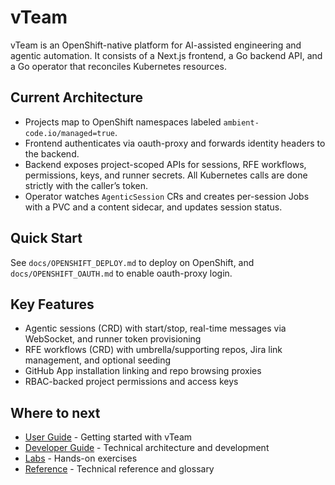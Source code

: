 # vTeam

vTeam is an OpenShift-native platform for AI-assisted engineering and agentic automation. It consists of a Next.js frontend, a Go backend API, and a Go operator that reconciles Kubernetes resources.

## Current Architecture

- Projects map to OpenShift namespaces labeled `ambient-code.io/managed=true`.
- Frontend authenticates via oauth-proxy and forwards identity headers to the backend.
- Backend exposes project-scoped APIs for sessions, RFE workflows, permissions, keys, and runner secrets. All Kubernetes calls are done strictly with the caller’s token.
- Operator watches `AgenticSession` CRs and creates per-session Jobs with a PVC and a content sidecar, and updates session status.

## Quick Start

See `docs/OPENSHIFT_DEPLOY.md` to deploy on OpenShift, and `docs/OPENSHIFT_OAUTH.md` to enable oauth-proxy login.

## Key Features

- Agentic sessions (CRD) with start/stop, real-time messages via WebSocket, and runner token provisioning
- RFE workflows (CRD) with umbrella/supporting repos, Jira link management, and optional seeding
- GitHub App installation linking and repo browsing proxies
- RBAC-backed project permissions and access keys

## Where to next

- [User Guide](user-guide/index.md) - Getting started with vTeam
- [Developer Guide](developer-guide/index.md) - Technical architecture and development
- [Labs](labs/index.md) - Hands-on exercises
- [Reference](reference/index.md) - Technical reference and glossary
